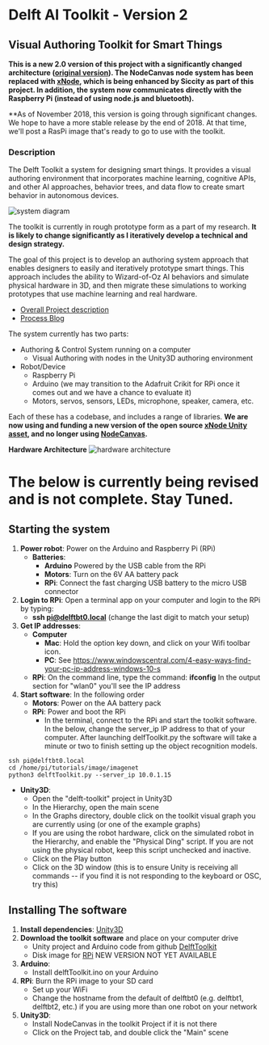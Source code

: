# Delft AI Toolkit - Version 2
## Visual Authoring Toolkit for Smart Things

**This is a new 2.0 version of this project with a significantly changed architecture ([original version](https://github.com/pvanallen/delft-toolkit)). The NodeCanvas node system has been replaced with [xNode](https://github.com/Siccity/xNode), which is being enhanced by Siccity as part of this project. In addition, the system now communicates directly with the Raspberry Pi (instead of using node.js and bluetooth).**

**As of November 2018, this version is going through significant changes. We hope to have a more stable release by the end of 2018. At that time, we'll post a RasPi image that's ready to go to use with the toolkit. 

### Description

The Delft Toolkit a system for designing smart things. It provides a visual authoring environment that incorporates machine learning, cognitive APIs, and other AI approaches, behavior trees, and data flow to create smart behavior in autonomous devices.

![system diagram](https://i0.wp.com/www.philvanallen.com/wp-content/uploads/2018/01/Pasted_Image_1_16_18__3_50_PM.jpg?resize=640%2C350)

The toolkit is currently in rough prototype form as a part of my research. **It is likely to change significantly as I iteratively develop a technical and design strategy.**

The goal of this project is to develop an authoring system approach that enables designers to easily and iteratively prototype smart things. This approach includes the ability to Wizard-of-Oz AI behaviors and simulate physical hardware in 3D, and then migrate these simulations to working prototypes that use machine learning and real hardware.

* [Overall Project description](http://www.philvanallen.com/portfolio/delft-ai-toolkit/)
* [Process Blog](http://ai-toolkit.tumblr.com)

The system currently has two parts:
* Authoring & Control System running on a computer
  * Visual Authoring with nodes in the Unity3D authoring environment
* Robot/Device
  * Raspberry Pi
  * Arduino (we may transition to the Adafruit Crikit for RPi once it comes out and we have a chance to evaluate it)
  * Motors, servos, sensors, LEDs, microphone, speaker, camera, etc.

Each of these has a codebase, and includes a range of libraries. **We are now using and funding a new version of the open source [xNode Unity asset](https://github.com/Siccity/xNode), and no longer using [NodeCanvas](http://nodecanvas.paradoxnotion.com).**

**Hardware Architecture**
![hardware architecture](http://www.philvanallen.com/wp-content/uploads/2018/01/toolkit-architecture-diagram.jpg?resize=640%2C350)

# The below is currently being revised and is not complete. Stay Tuned.

## Starting the system
1. **Power robot**: Power on the Arduino and Raspberry Pi (RPi)
   * **Batteries**:
     * **Arduino** Powered by the USB cable from the RPi
     * **Motors**: Turn on the 6V AA battery pack
     * **RPi**: Connect the fast charging USB battery to the micro USB connector
1. **Login to RPi**: Open a terminal app on your computer and login to the RPi by typing:
   * **ssh pi@delftbt0.local** (change the last digit to match your setup)
1. **Get IP addresses**:
   * **Computer**
     * **Mac**: Hold the option key down, and click on your Wifi toolbar icon.
     * **PC**: See https://www.windowscentral.com/4-easy-ways-find-your-pc-ip-address-windows-10-s
   * **RPi**: On the command line, type the command: **ifconfig** In the output section for "wlan0" you'll see the IP address
1. **Start software**: In the following order
   * **Motors**: Power on the AA battery pack
   * **RPi**: Power and boot the RPi
     *  In the terminal, connect to the RPi and start the toolkit software. In the below, change the server_ip IP address to that of your computer. After launching delfToolkit.py the software will take a minute or two to finish setting up the object recognition models.
```
ssh pi@delftbt0.local
cd /home/pi/tutorials/image/imagenet
python3 delftToolkit.py --server_ip 10.0.1.15

```

   * **Unity3D**:
     * Open the "delft-toolkit" project in Unity3D
     * In the Hierarchy, open the main scene
     * In the Graphs directory, double click on the toolkit visual graph you are currently using (or one of the example graphs)
     * If you are using the robot hardware, click on the simulated robot in the Hierarchy, and enable the "Physical Ding" script. If you are not using the physical robot, keep this script unchecked and inactive.
     * Click on the Play button
     * Click on the 3D window (this is to ensure Unity is receiving all commands -- if you find it is not responding to the keyboard or OSC, try this)

## Installing The software

1. **Install dependencies**: [Unity3D](https://store.unity.com)
1. **Download the toolkit software** and place on your computer drive
   * Unity project and Arduino code from github [DelftToolkit](https://github.com/pvanallen/delft-toolkit-v2)
   * Disk image for [RPi]() NEW VERSION NOT YET AVAILABLE
1. **Arduino**:
   * Install delftToolkit.ino on your Arduino
1. **RPi**: Burn the RPi image to your SD card
   * Set up your WiFi
   * Change the hostname from the default of delftbt0 (e.g. delftbt1, delftbt2, etc.) if you are using more than one robot on your network
1. **Unity3D**:
   * Install NodeCanvas in the toolkit Project if it is not there
   * Click on the Project tab, and double click the "Main" scene
